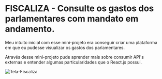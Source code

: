 # FISCALIZA - Consulte os gastos dos parlamentares com mandato em andamento.


Meu intuito inicial com esse mini-projeto era conseguir criar uma plataforma em que eu pudesse visualizar os gastos dos parlamentares.

Através desse mini-projeto pude aprender mais sobre consumir API's externas e entender algumas particularidades que o React.js possui. 

![Tela-Fiscaliza](https://i.ibb.co/LZSPdjx/tela-11.png)
